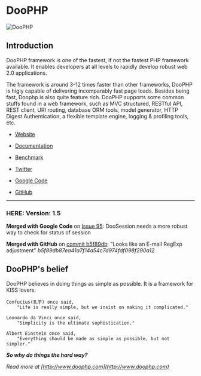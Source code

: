 # DooPHP
![DooPHP](http://doophp.com/images/doologo.png "DooPHP")

## Introduction

DooPHP framework is one of the fastest, if not the fastest PHP framework available. It enables developers at all levels
to rapidly develop robust web 2.0 applications.

The framework is around 3-12 times faster than other frameworks, DooPHP is higly capable of delivering incomparably
fast page loads. Besides being fast, Doophp is also quite feature rich. DooPHP supports some common stuffs found in a
web framework, such as MVC structured, RESTful API, REST client, URI routing, database ORM tools, model generator,
HTTP Digest Authentication, a flexible template engine, logging & profiling tools, etc.


* [Website](http://doophp.com/)
* [Documentation](http://doophp.com/doc)
* [Benchmark](http://doophp.com/benchmark)
* [Twitter](http://twitter.com/doophp)

* [Google Code](http://code.google.com/p/doophp/)
* [GitHub](https://github.com/darkredz/DooPHP/)

---

### HERE: Version: 1.5


**Merged with Google Code** on [Issue 95](http://code.google.com/p/doophp/issues/detail?id=95&can=1&sort=-id):
	DooSession needs a more robust way to check for status of session

**Merged with GitHub** on [commit b5f89db](https://github.com/darkredz/DooPHP/commit/b5f89db87ea41a7f14a54c7d974fdf098f290a12):
	"Looks like an E-mail RegExp adjustment" *b5f89db87ea41a7f14a54c7d974fdf098f290a12*


## DooPHP's belief

DooPHP believes in doing things as simple as possible. It is a framework for KISS lovers.

    Confucius(孔子) once said,
        "Life is really simple, but we insist on making it complicated."

    Leonardo da Vinci once said,
        "Simplicity is the ultimate sophistication."

    Albert Einstein once said,
        "Everything should be made as simple as possible, but not simpler."

_**So why do things the hard way?**_

_Read more at [http://www.doophp.com](http://www.doophp.com)_


